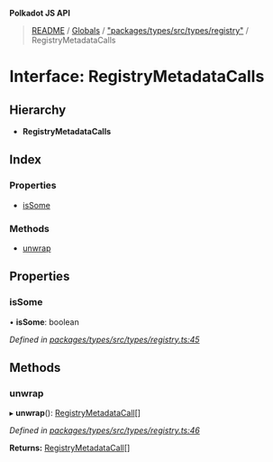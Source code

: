 **Polkadot JS API**

> [README](../README.md) / [Globals](../globals.md) / ["packages/types/src/types/registry"](../modules/_packages_types_src_types_registry_.md) / RegistryMetadataCalls

# Interface: RegistryMetadataCalls

## Hierarchy

* **RegistryMetadataCalls**

## Index

### Properties

* [isSome](_packages_types_src_types_registry_.registrymetadatacalls.md#issome)

### Methods

* [unwrap](_packages_types_src_types_registry_.registrymetadatacalls.md#unwrap)

## Properties

### isSome

•  **isSome**: boolean

*Defined in [packages/types/src/types/registry.ts:45](https://github.com/polkadot-js/api/blob/27c58b930/packages/types/src/types/registry.ts#L45)*

## Methods

### unwrap

▸ **unwrap**(): [RegistryMetadataCall](_packages_types_src_types_registry_.registrymetadatacall.md)[]

*Defined in [packages/types/src/types/registry.ts:46](https://github.com/polkadot-js/api/blob/27c58b930/packages/types/src/types/registry.ts#L46)*

**Returns:** [RegistryMetadataCall](_packages_types_src_types_registry_.registrymetadatacall.md)[]
